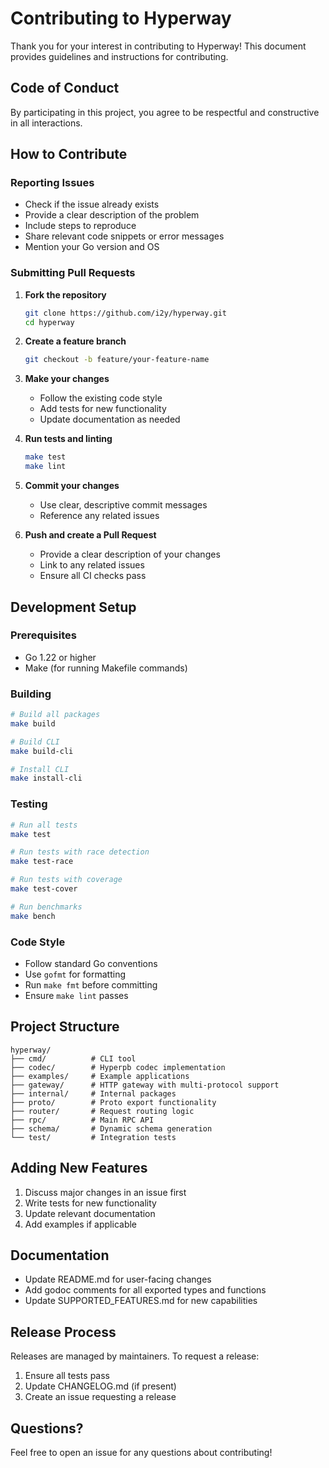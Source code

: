 # Contributing to Hyperway

Thank you for your interest in contributing to Hyperway! This document provides guidelines and instructions for contributing.

## Code of Conduct

By participating in this project, you agree to be respectful and constructive in all interactions.

## How to Contribute

### Reporting Issues

- Check if the issue already exists
- Provide a clear description of the problem
- Include steps to reproduce
- Share relevant code snippets or error messages
- Mention your Go version and OS

### Submitting Pull Requests

1. **Fork the repository**
   ```bash
   git clone https://github.com/i2y/hyperway.git
   cd hyperway
   ```

2. **Create a feature branch**
   ```bash
   git checkout -b feature/your-feature-name
   ```

3. **Make your changes**
   - Follow the existing code style
   - Add tests for new functionality
   - Update documentation as needed

4. **Run tests and linting**
   ```bash
   make test
   make lint
   ```

5. **Commit your changes**
   - Use clear, descriptive commit messages
   - Reference any related issues

6. **Push and create a Pull Request**
   - Provide a clear description of your changes
   - Link to any related issues
   - Ensure all CI checks pass

## Development Setup

### Prerequisites

- Go 1.22 or higher
- Make (for running Makefile commands)

### Building

```bash
# Build all packages
make build

# Build CLI
make build-cli

# Install CLI
make install-cli
```

### Testing

```bash
# Run all tests
make test

# Run tests with race detection
make test-race

# Run tests with coverage
make test-cover

# Run benchmarks
make bench
```

### Code Style

- Follow standard Go conventions
- Use `gofmt` for formatting
- Run `make fmt` before committing
- Ensure `make lint` passes

## Project Structure

```
hyperway/
├── cmd/          # CLI tool
├── codec/        # Hyperpb codec implementation
├── examples/     # Example applications
├── gateway/      # HTTP gateway with multi-protocol support
├── internal/     # Internal packages
├── proto/        # Proto export functionality
├── router/       # Request routing logic
├── rpc/          # Main RPC API
├── schema/       # Dynamic schema generation
└── test/         # Integration tests
```

## Adding New Features

1. Discuss major changes in an issue first
2. Write tests for new functionality
3. Update relevant documentation
4. Add examples if applicable

## Documentation

- Update README.md for user-facing changes
- Add godoc comments for all exported types and functions
- Update SUPPORTED_FEATURES.md for new capabilities

## Release Process

Releases are managed by maintainers. To request a release:

1. Ensure all tests pass
2. Update CHANGELOG.md (if present)
3. Create an issue requesting a release

## Questions?

Feel free to open an issue for any questions about contributing!
